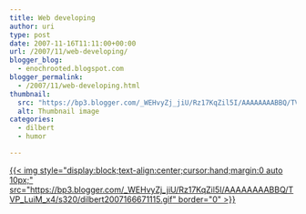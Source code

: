 ```yaml
---
title: Web developing
author: uri
type: post
date: 2007-11-16T11:11:00+00:00
url: /2007/11/web-developing/
blogger_blog:
  - enochrooted.blogspot.com
blogger_permalink:
  - /2007/11/web-developing.html
thumbnail:
  src: "https://bp3.blogger.com/_WEHvyZj_jiU/Rz17KqZil5I/AAAAAAAABBQ/TVP_LuiM_x4/s320/dilbert2007166671115.gif"
  alt: Thumbnail image
categories:
  - dilbert
  - humor

---
```

[{{< img style="display:block;text-align:center;cursor:hand;margin:0 auto 10px;" src="https://bp3.blogger.com/_WEHvyZj_jiU/Rz17KqZil5I/AAAAAAAABBQ/TVP_LuiM_x4/s320/dilbert2007166671115.gif" border="0" >}}][1]

 [1]: https://bp3.blogger.com/_WEHvyZj_jiU/Rz17KqZil5I/AAAAAAAABBQ/TVP_LuiM_x4/s1600-h/dilbert2007166671115.gif